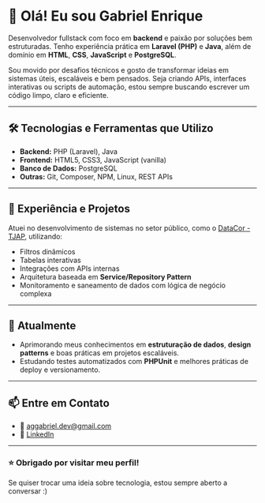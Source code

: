 # 👋 Olá! Eu sou Gabriel Enrique

Desenvolvedor fullstack com foco em **backend** e paixão por soluções bem estruturadas. Tenho experiência prática em **Laravel (PHP)** e **Java**, além de domínio em **HTML**, **CSS**, **JavaScript** e **PostgreSQL**.

Sou movido por desafios técnicos e gosto de transformar ideias em sistemas úteis, escaláveis e bem pensados. Seja criando APIs, interfaces interativas ou scripts de automação, estou sempre buscando escrever um código limpo, claro e eficiente.

---

## 🛠️ Tecnologias e Ferramentas que Utilizo

- **Backend:** PHP (Laravel), Java
- **Frontend:** HTML5, CSS3, JavaScript (vanilla)
- **Banco de Dados:** PostgreSQL
- **Outras:** Git, Composer, NPM, Linux, REST APIs

---

## 💼 Experiência e Projetos

Atuei no desenvolvimento de sistemas no setor público, como o [DataCor - TJAP]([https://datacor.tjap.jus.br]), utilizando:
- Filtros dinâmicos
- Tabelas interativas
- Integrações com APIs internas
- Arquitetura baseada em **Service/Repository Pattern**
- Monitoramento e saneamento de dados com lógica de negócio complexa

---

## 🚀 Atualmente

- Aprimorando meus conhecimentos em **estruturação de dados**, **design patterns** e boas práticas em projetos escaláveis.
- Estudando testes automatizados com **PHPUnit** e melhores práticas de deploy e versionamento.

---

## 📫 Entre em Contato

- 📧 aggabriel.dev@gmail.com
- 💼 [LinkedIn](https://www.linkedin.com/in/gabriel-a-goncalves)

---

### ⭐ Obrigado por visitar meu perfil!
Se quiser trocar uma ideia sobre tecnologia, estou sempre aberto a conversar :)

